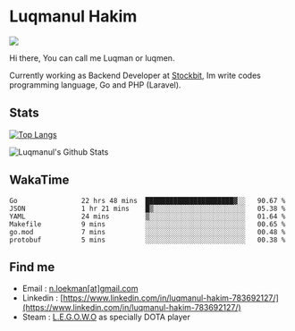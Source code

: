 
# Luqmanul Hakim

![](https://komarev.com/ghpvc/?username=luqman-v1)

Hi there, You can call me Luqman or luqmen.

Currently working as Backend Developer at [Stockbit](https://stockbit.com/), Im write codes programming language, Go and PHP (Laravel).
## Stats

[![Top Langs](https://github-readme-stats.vercel.app/api/top-langs/?username=luqman-v1&layout=compact)](https://github.com/anuraghazra/github-readme-stats)

![Luqmanul's Github Stats](https://github-readme-stats.vercel.app/api?username=luqman-v1&show_icons=true)


## WakaTime 

<!--START_SECTION:waka-->

```text
Go                22 hrs 48 mins  ██████████████████████▓░░   90.67 %
JSON              1 hr 21 mins    █▒░░░░░░░░░░░░░░░░░░░░░░░   05.38 %
YAML              24 mins         ▒░░░░░░░░░░░░░░░░░░░░░░░░   01.64 %
Makefile          9 mins          ░░░░░░░░░░░░░░░░░░░░░░░░░   00.65 %
go.mod            7 mins          ░░░░░░░░░░░░░░░░░░░░░░░░░   00.48 %
protobuf          5 mins          ░░░░░░░░░░░░░░░░░░░░░░░░░   00.38 %
```

<!--END_SECTION:waka-->


## Find me 

- Email : [n.loekman[at]gmail.com](mailto:n.loekman@gmail.com)
- Linkedin : [https://www.linkedin.com/in/luqmanul-hakim-783692127/](https://www.linkedin.com/in/luqmanul-hakim-783692127/)
- Steam : [L.E.G.O.W.O](https://steamcommunity.com/id/fuukmans) as specially DOTA player


